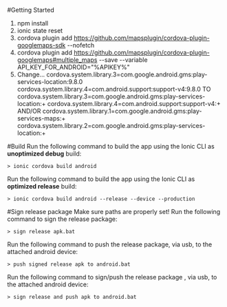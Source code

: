 #Getting Started
1. npm install
2. ionic state reset
3. cordova plugin add https://github.com/mapsplugin/cordova-plugin-googlemaps-sdk --nofetch
4. cordova plugin add https://github.com/mapsplugin/cordova-plugin-googlemaps#multiple_maps --save --variable API_KEY_FOR_ANDROID="%APIKEY%"
5. Change...
cordova.system.library.3=com.google.android.gms:play-services-location:9.8.0
cordova.system.library.4=com.android.support:support-v4:9.8.0
TO
cordova.system.library.3=com.google.android.gms:play-services-location:+
cordova.system.library.4=com.android.support:support-v4:+
AND/OR
cordova.system.library.1=com.google.android.gms:play-services-maps:+
cordova.system.library.2=com.google.android.gms:play-services-location:+

#Build
Run the following command to build the app using the Ionic CLI as **unoptimized debug** build:
```
> ionic cordova build android
```

Run the following command to build the app using the Ionic CLI as **optimized release** build:
```
> ionic cordova build android --release --device --production
```

#Sign release package
Make sure paths are properly set!
Run the following command to sign the release package:
```
> sign release apk.bat
```

Run the following command to push the release package, via usb, to the attached android device:
```
> push signed release apk to android.bat
```

Run the following command to sign/push the release package , via usb, to the attached android device:
```
> sign release and push apk to android.bat
```